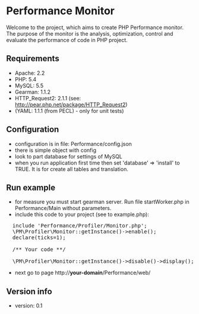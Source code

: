 # Performance Monitor
Welcome to the project, which aims to create PHP Performance monitor.
The purpose of the monitor is the analysis, optimization, control and evaluate the performance of code in PHP project.

## Requirements
* Apache:        2.2
* PHP:           5.4
* MySQL:         5.5
* Gearman:       1.1.2
* HTTP_Request2: 2.1.1 (see: http://pear.php.net/package/HTTP_Request2)
* (YAML: 1.1.1 (from PECL) - only for unit tests)

## Configuration
- configuration is in file: Performance/config.json
- there is simple object with config
- look to part database for settings of MySQL
- when you run application first time then set 'database' => 'install' to TRUE. It is for create all tables and translation.


## Run example
- for measure you must start gearman server. Run file startWorker.php in Performance/Main without parameters.
- include this code to your project (see to example.php):
<pre>
  include 'Performance/Profiler/Monitor.php';
  \PM\Profiler\Monitor::getInstance()->enable();
  declare(ticks=1);

  /** Your code **/

  \PM\Profiler\Monitor::getInstance()->disable()->display(); // This line is optional. If you remove it then it is called in destruct.
</pre>
- next go to page http://__your-domain__/Performance/web/

## Version info
- version: 0.1
